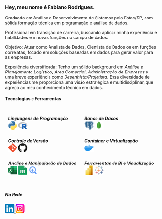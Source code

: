 ### Hey, meu nome é Fabiano Rodrigues.


Graduado em Análise e Desenvolvimento de Sistemas pela Fatec/SP, com sólida formação técnica em programação e análise de dados.

Profissional em transição de carreira, buscando aplicar minha experiência e habilidades em novas funções no campo de dados.

Objetivo: Atuar como Analista de Dados, Cientista de Dados ou em funções correlatas, focado em soluções baseadas em dados para gerar valor para as empresas.

Experiência diversificada: Tenho um sólido background em _Análise e Planejamento Logístico_, _Area Comercial_, _Administração de Empresas_ e uma breve experiência como _Desenhista/Projetista_. Essa diversidade de experiências me proporciona uma visão estratégica e multidisciplinar, que agrego ao meu conhecimento técnico em dados.

#### Tecnologias e Ferramentas
<div style="display: flex; justify-content: space-between;">
  <div style="flex: 1; padding: 10px;">
    <h5>Linguagens de Programação<br>  
    <img src="assets/logo_python.svg" width="30" height="30" alt="Python" title="Python" />
    <img src="assets/logo_rlang.svg" width="30" height="30" alt="R" title="R" />
    <h5>Controle de Versão<br>  
    <img src="assets/logo_git.svg" width="30" height="30" alt="Git" title="Git" />
    <img src="assets/logo_github.svg" width="30" height="30" alt="Github" title="GitHub" />
    <h5>Análise e Manipulação de Dados<br>  
    <img src="assets/logo_excel.svg" width="30" height="30" alt="Microsoft Excel" title="Microsoft Excel" />
    <img src="assets/logo_sheets.svg" width="30" height="30" alt="Google Sheets" title="Google Sheets" />
    <img src="assets/logo_bigquery.svg" width="30" height="30" alt="BigQuery" title="BigQuery" /> 
  </div>
  <div style="flex: 1; padding: 10px;">
    <h5>Banco de Dados<br>  
    <img src="assets/logo_postgresql.svg" width="30" height="30" alt="PostgreSQL" title="PostgreSQL" />
    <img src="assets/logo_mongodb.svg" width="30" height="30" alt="MongoDB" title="MongoDB" />
    <h5>Container e Virtualização<br>
    <img src="assets/logo_docker.svg" width="30" height="30" alt="Docker" title="Docker" />
    <h5>Ferramentas de BI e Visualização<br>  
    <img src="assets/logo_powerbi.webp" width="30" height="30" alt="Power BI" title="Microsoft Power BI" />
    <img src="assets/logo_tableau.svg" width="30" height="30" alt="Tableau" title="Tableau" />
  </div>
</div>

##### Na Rede
<a href="https://www.linkedin.com/in/fabianosr" target="_blank" rel="noreferrer">
  <img src="assets/logo_linkedin.svg" width="30" height="30" alt="Linkedin" title="Linkedin" />
</a>
<a href="https://www.instagram.com/rodriguesfs" target="_blank" rel="noreferrer">
  <img src="assets/logo_instagram.svg" width="30" height="30" alt="Instagram" title="Instagram" />
</a>